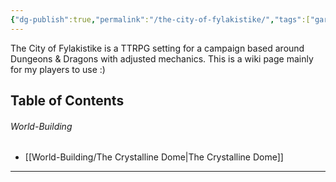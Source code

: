 ```yaml
---
{"dg-publish":true,"permalink":"/the-city-of-fylakistike/","tags":["gardenEntry"]}
---
```



The City of Fylakistike is a TTRPG setting for a campaign based around Dungeons & Dragons with adjusted mechanics. This is a wiki page mainly for my players to use :)


## Table of Contents

###### World-Building
- [[World-Building/The Crystalline Dome\|The Crystalline Dome]]

***

